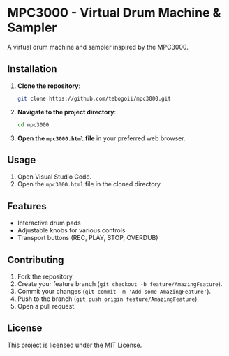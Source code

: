 # MPC3000 - Virtual Drum Machine & Sampler

A virtual drum machine and sampler inspired by the MPC3000.

## Installation

1. **Clone the repository**:
    ```sh
    git clone https://github.com/tebogoii/mpc3000.git
    ```
2. **Navigate to the project directory**:
    ```sh
    cd mpc3000
    ```
3. **Open the `mpc3000.html` file** in your preferred web browser.

## Usage

1. Open Visual Studio Code.
2. Open the `mpc3000.html` file in the cloned directory.

## Features

- Interactive drum pads
- Adjustable knobs for various controls
- Transport buttons (REC, PLAY, STOP, OVERDUB)

## Contributing

1. Fork the repository.
2. Create your feature branch (`git checkout -b feature/AmazingFeature`).
3. Commit your changes (`git commit -m 'Add some AmazingFeature'`).
4. Push to the branch (`git push origin feature/AmazingFeature`).
5. Open a pull request.

## License

This project is licensed under the MIT License.
